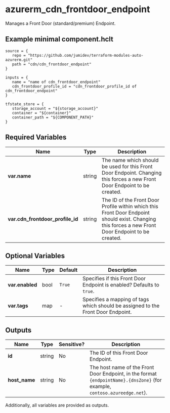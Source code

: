 # azurerm_cdn_frontdoor_endpoint

Manages a Front Door (standard/premium) Endpoint.

## Example minimal component.hclt

```hcl
source = {
   repo = "https://github.com/jumidev/terraform-modules-auto-azurerm.git" 
   path = "cdn/cdn_frontdoor_endpoint" 
}

inputs = {
   name = "name of cdn_frontdoor_endpoint" 
   cdn_frontdoor_profile_id = "cdn_frontdoor_profile_id of cdn_frontdoor_endpoint" 
}

tfstate_store = {
   storage_account = "${storage_account}" 
   container = "${container}" 
   container_path = "${COMPONENT_PATH}" 
}

```

## Required Variables

| Name | Type |  Description |
| ---- | --------- |  ----------- |
| **var.name** | string |  The name which should be used for this Front Door Endpoint. Changing this forces a new Front Door Endpoint to be created. | 
| **var.cdn_frontdoor_profile_id** | string |  The ID of the Front Door Profile within which this Front Door Endpoint should exist. Changing this forces a new Front Door Endpoint to be created. | 

## Optional Variables

| Name | Type |  Default  |  Description |
| ---- | --------- |  ----------- | ----------- |
| **var.enabled** | bool |  `True`  |  Specifies if this Front Door Endpoint is enabled? Defaults to `true`. | 
| **var.tags** | map |  -  |  Specifies a mapping of tags which should be assigned to the Front Door Endpoint. | 



## Outputs

| Name | Type | Sensitive? | Description |
| ---- | ---- | --------- | --------- |
| **id** | string | No  | The ID of this Front Door Endpoint. | 
| **host_name** | string | No  | The host name of the Front Door Endpoint, in the format `{endpointName}.{dnsZone}` (for example, `contoso.azureedge.net`). | 

Additionally, all variables are provided as outputs.

